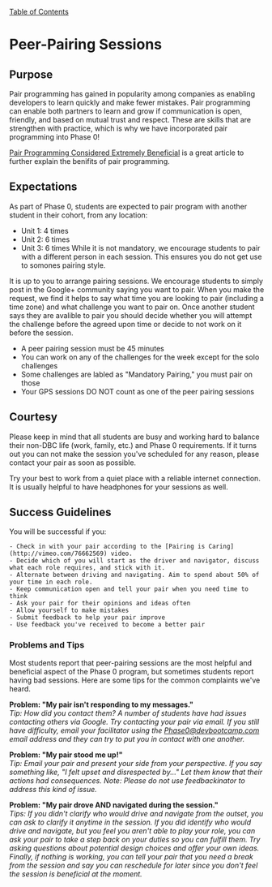 [Table of Contents](README.md)

# Peer-Pairing Sessions


## Purpose
Pair programming has gained in popularity among companies as enabling developers to learn quickly and make fewer mistakes. Pair programming can enable both partners to learn and grow if communication is open, friendly, and based on mutual trust and respect. These are skills that are strengthen with practice, which is why we have incorporated pair programming into Phase 0!


[Pair Programming Considered Extremely Beneficial](http://techcrunch.com/2012/03/17/pair-programming-considered-extremely-beneficial/) is a great article to further explain the benifits of pair programming.


## Expectations
As part of Phase 0, students are expected to pair program with another student in their cohort, from any location:
* Unit 1: 4 times
* Unit 2: 6 times
* Unit 3: 6 times
While it is not mandatory, we encourage students to pair with a different person in each session.  This ensures you do not get use to somones pairing style. 

It is up to you to arrange pairing sessions. We encourage students to simply post in the Google+ community saying you want to pair.  When you make the request, we find it helps to say what time you are looking to pair (including a time zone) and what challenge you want to pair on.  Once another student says they are avalible to pair you should decide whether you will attempt the challenge before the agreed upon time or decide to not work on it before the session.

* A peer pairing session must be 45 minutes
* You can work on any of the challenges for the week except for the solo challenges
* Some challenges are labled as "Mandatory Pairing," you must pair on those
* Your GPS sessions DO NOT count as one of the peer pairing sessions


## Courtesy

Please keep in mind that all students are busy and working hard to balance their non-DBC life (work, family, etc.) and Phase 0 requirements. If it turns out you can not make the session you've scheduled for any reason, please contact your pair as soon as possible. 

Try your best to work from a quiet place with a reliable internet connection. It is usually helpful to have headphones for your sessions as well.


## Success Guidelines

You will be successful if you:

	- Check in with your pair according to the [Pairing is Caring](http://vimeo.com/76662569) video.
	- Decide which of you will start as the driver and navigator, discuss what each role requires, and stick with it.
	- Alternate between driving and navigating. Aim to spend about 50% of your time in each role.
	- Keep communication open and tell your pair when you need time to think
	- Ask your pair for their opinions and ideas often
	- Allow yourself to make mistakes
	- Submit feedback to help your pair improve
	- Use feedback you've received to become a better pair
	

### Problems and Tips
Most students report that peer-pairing sessions are the most helpful and beneficial aspect of the Phase 0 program, but sometimes students report having bad sessions. Here are some tips for the common complaints we've heard.

**Problem: "My pair isn't responding to my messages."**<br>
*Tip: How did you contact them? A number of students have had issues contacting others via Google. Try contacting your pair via email. If you still have difficulty, email your facilitator using the Phase0@devbootcamp.com email address and they can try to put you in contact with one another.*

**Problem: "My pair stood me up!"**<br>
*Tip: Email your pair and present your side from your perspective. If you say something like, "I felt upset and disrespected by..." Let them know that their actions had consequences. Note: Please do not use feedbackinator to address this kind of issue.*


**Problem: "My pair drove AND navigated during the session."**<br>
*Tips: If you didn't clarify who would drive and navigate from the outset, you can ask to clarify it anytime in the session. If you did identify who would drive and navigate, but you feel you aren't able to play your role, you can ask your pair to take a step back on your duties so you can fulfill them. Try asking questions about potential design choices and offer your own ideas. Finally, if nothing is working, you can tell your pair that you need a break from the session and say you can reschedule for later since you don't feel the session is beneficial at the moment.*
